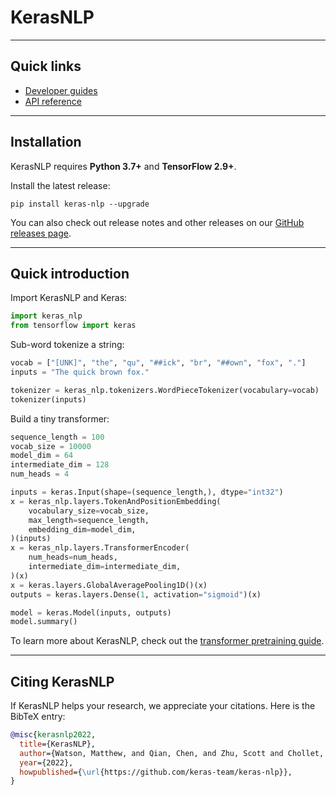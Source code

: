 # KerasNLP

---
## Quick links

* [Developer guides](/guides/keras_nlp/)
* [API reference](/api/keras_nlp/)

---
## Installation

KerasNLP requires **Python 3.7+** and **TensorFlow 2.9+**.

Install the latest release:

```
pip install keras-nlp --upgrade
```

You can also check out release notes and other releases on our
[GitHub releases page](https://github.com/keras-team/keras-nlp/releases).

---
## Quick introduction

Import KerasNLP and Keras:

```python
import keras_nlp
from tensorflow import keras
```

Sub-word tokenize a string:

```python
vocab = ["[UNK]", "the", "qu", "##ick", "br", "##own", "fox", "."]
inputs = "The quick brown fox."

tokenizer = keras_nlp.tokenizers.WordPieceTokenizer(vocabulary=vocab)
tokenizer(inputs)
```

Build a tiny transformer:

```python
sequence_length = 100
vocab_size = 10000
model_dim = 64
intermediate_dim = 128
num_heads = 4

inputs = keras.Input(shape=(sequence_length,), dtype="int32")
x = keras_nlp.layers.TokenAndPositionEmbedding(
    vocabulary_size=vocab_size,
    max_length=sequence_length,
    embedding_dim=model_dim,
)(inputs)
x = keras_nlp.layers.TransformerEncoder(
    num_heads=num_heads,
    intermediate_dim=intermediate_dim,
)(x)
x = keras.layers.GlobalAveragePooling1D()(x)
outputs = keras.layers.Dense(1, activation="sigmoid")(x)

model = keras.Model(inputs, outputs)
model.summary()
```

To learn more about KerasNLP, check out the
[transformer pretraining guide](/guides/keras_tuner/transformer_pretraining/).

---
## Citing KerasNLP

If KerasNLP helps your research, we appreciate your citations.
Here is the BibTeX entry:

```bibtex
@misc{kerasnlp2022,
  title={KerasNLP},
  author={Watson, Matthew, and Qian, Chen, and Zhu, Scott and Chollet, Fran\c{c}ois and others},
  year={2022},
  howpublished={\url{https://github.com/keras-team/keras-nlp}},
}
```
